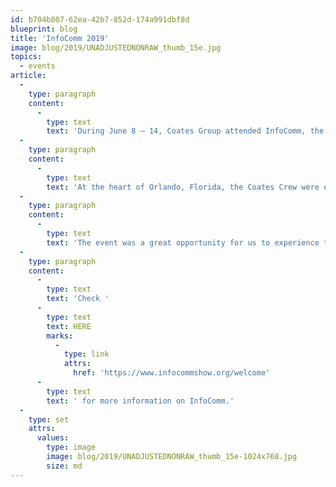 ```yaml
---
id: b704b807-62ea-42b7-852d-174a991dbf8d
blueprint: blog
title: 'InfoComm 2019'
image: blog/2019/UNADJUSTEDNONRAW_thumb_15e.jpg
topics:
  - events
article:
  -
    type: paragraph
    content:
      -
        type: text
        text: 'During June 8 – 14, Coates Group attended InfoComm, the largest show in the US for audiovisual technology.'
  -
    type: paragraph
    content:
      -
        type: text
        text: 'At the heart of Orlando, Florida, the Coates Crew were exposed to the greatest collection of audio, digital signage and collaboration companies all under one roof.'
  -
    type: paragraph
    content:
      -
        type: text
        text: 'The event was a great opportunity for us to experience the future of the AV technology industry and meet our partners.'
  -
    type: paragraph
    content:
      -
        type: text
        text: 'Check '
      -
        type: text
        text: HERE
        marks:
          -
            type: link
            attrs:
              href: 'https://www.infocommshow.org/welcome'
      -
        type: text
        text: ' for more information on InfoComm.'
  -
    type: set
    attrs:
      values:
        type: image
        image: blog/2019/UNADJUSTEDNONRAW_thumb_15e-1024x768.jpg
        size: md
---
```


